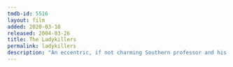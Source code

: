 ```yaml
---
tmdb-id: 5516
layout: film
added: 2020-03-18
released: 2004-03-26
title: The Ladykillers
permalink: ladykillers
description: "An eccentric, if not charming Southern professor and his crew pose as a band in order to rob a casino, all under the nose of his unsuspecting landlord – a sharp old woman. You know what they say: one person's trash is another person's treasure. This movie is a perfect example of that in my life because my brother thinks this movie is straight up trash (for reals), and I can't get enough of it. This is by far one of Tom Hanks' best roles. He kills it from start to finish. And I can't ever get enough of J.K. Simmons, so that's just like the cherry on top. What a treasure!"
---
```

